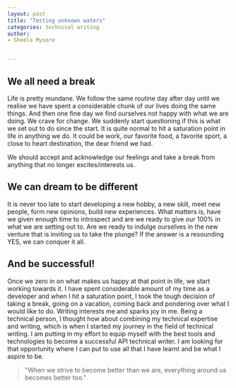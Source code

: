```yaml
---
layout: post
title: "Testing unknown waters"
categories: technical writing
author:
- Sheela Mysore


---
```


## We all need a break

 Life is pretty mundane. We follow the same routine day after day until we realise we have spent a considerable chunk of our lives doing the same things. And then one fine day we find ourselves not happy with what we are doing. We crave for change. We suddenly start questioning if this is what we set out to do since the start. It is quite normal to hit a saturation point in life in anything we do. It could be work, our favorite food, a favorite sport, a close to heart destination, the dear friend we had. 

 We should accept and acknowledge our feelings and take a break from anything that no longer excites/interests us.

## We can dream to be different

It is never too late to start developing a new hobby, a new skill, meet new people, form new opinions, build new experiences. What matters is, have we given enough time to introspect and are we ready to give our 100% in what we are setting out to. Are we ready to indulge ourselves in the new venture that is inviting us to take the plunge? If the answer is a resounding YES, we can conquer it all.

## And be successful!

Once we zero in on what makes us happy at that point in life, we start working towards it.
I have spent considerable amount of my time as a developer and when I hit a saturation point, I took the tough decision of taking a break, going on a vacation, coming back and pondering over what I would like to do. Writing interests me and sparks joy in me. Being a technical person, I thought how about combining my technical expertise and writing, which is when I started my journey in the field of technical writing. I am putting in my effort to equip myself with the best tools and technologies to become a successful API technical writer. I am looking for that opportunity where I can put to use all that I have learnt and be what I aspire to be.

> "When we strive to become better than we are, everything around us becomes better too."

